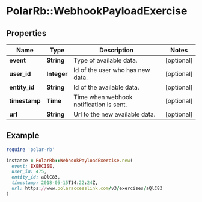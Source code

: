 # PolarRb::WebhookPayloadExercise

## Properties

| Name | Type | Description | Notes |
| ---- | ---- | ----------- | ----- |
| **event** | **String** | Type of available data. | [optional] |
| **user_id** | **Integer** | Id of the user who has new data. | [optional] |
| **entity_id** | **String** | Id of the available data. | [optional] |
| **timestamp** | **Time** | Time when webhook notification is sent. | [optional] |
| **url** | **String** | Url to the new available data. | [optional] |

## Example

```ruby
require 'polar-rb'

instance = PolarRb::WebhookPayloadExercise.new(
  event: EXERCISE,
  user_id: 475,
  entity_id: aQlC83,
  timestamp: 2018-05-15T14:22:24Z,
  url: https://www.polaraccesslink.com/v3/exercises/aQlC83
)
```

